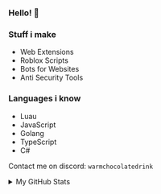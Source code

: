 ### Hello! 👋

### Stuff i make
- Web Extensions
- Roblox Scripts
- Bots for Websites
- Anti Security Tools

### Languages i know
- Luau
- JavaScript
- Golang
- TypeScript
- C#

Contact me on discord: `warmchocolatedrink`

<details>
   <summary>My GitHub Stats</summary>

   <div style="text-align: left;">
      <img src="https://github-readme-stats.vercel.app/api?username=chocolatedrink&theme=dark&show_icons=true&hide_border=true&count_private=true" width="400"/>
   </div>
   <div style="text-align: left;">
      <img src="https://github-readme-stats.vercel.app/api/top-langs/?username=chocolatedrink&exclude_repo=ChocolateLine,ChocolateHub&theme=dark&show_icons=true&hide_border=true&layout=compact" width="290"/>
   </div>
</details>
